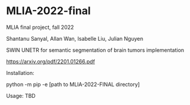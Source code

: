 # MLIA-2022-final
MLIA final project, fall 2022

Shantanu Sanyal, Allan Wan, Isabelle Liu, Julian Nguyen

SWIN UNETR for semantic segmentation of brain tumors implementation

https://arxiv.org/pdf/2201.01266.pdf

Installation:

python -m pip -e [path to MLIA-2022-FINAL directory]

Usage:
TBD
